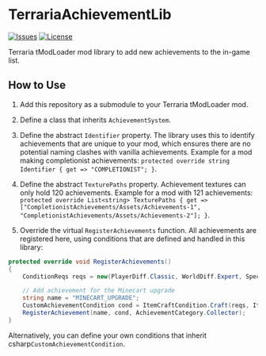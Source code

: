 # TerrariaAchievementLib

[![Issues](https://img.shields.io/github/issues/timenoe/TerrariaAchievementLib?style=flat-square)](https://github.com/timenoe/TerrariaAchievementLib/issues)
[![License](https://img.shields.io/github/license/timenoe/TerrariaAchievementLib?style=flat-square)](https://github.com/timenoe/TerrariaAchievementLib/blob/master/LICENSE.md)

Terraria tModLoader mod library to add new achievements to the in-game list.

## How to Use

1. Add this repository as a submodule to your Terraria tModLoader mod.

2. Define a class that inherits `AchievementSystem`.

3. Define the abstract `Identifier` property. The library uses this to identify achievements that are unique to your mod, which ensures there are no potential naming clashes with vanilla achievements. Example for a mod making completionist achievements: `protected override string Identifier { get => "COMPLETIONIST"; }`.

4. Define the abstract `TexturePaths` property. Achievement textures can only hold 120 achievements. Example for a mod with 121 achievements: `protected override List<string> TexturePaths { get => ["CompletionistAchievements/Assets/Achievements-1", "CompletionistAchievements/Assets/Achievements-2"]; }`.

5. Override the virtual `RegisterAchievements` function. All achievements are registered here, using conditions that are defined and handled in this library:

```csharp
protected override void RegisterAchievements()
{
    ConditionReqs reqs = new(PlayerDiff.Classic, WorldDiff.Expert, SpecialSeed.None);

    // Add achievement for the Minecart upgrade
    string name = "MINECART_UPGRADE";
    CustomAchievementCondition cond = ItemCraftCondition.Craft(reqs, ItemID.MinecartPowerup);
    RegisterAchievement(name, cond, AchievementCategory.Collector);
}
```

Alternatively, you can define your own conditions that inherit csharp`CustomAchievementCondition`.
